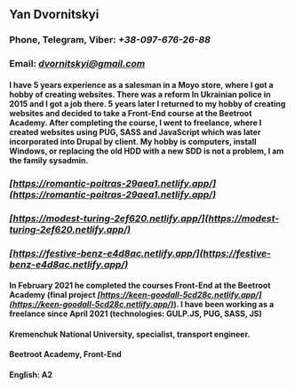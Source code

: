 ## Yan Dvornitskyi

### Phone, Telegram, Viber: *+38-097-676-26-88*
### Email: *[dvornitskyi@gmail.com](dvornitskyi@gmail.com)*

#### **I have 5 years experience as a salesman in a Moyo store, where I got a hobby of creating websites. There was a reform In Ukrainian police in 2015 and I got a job there. 5 years later I returned to my hobby of creating websites and decided to take a Front-End course at the Beetroot Academy. After completing the course, I went to freelance, where I created websites using PUG, SASS and JavaScript which was later incorporated into Drupal by client. My hobby is computers, install Windows, or replacing the old HDD with a new SDD is not a problem, I am the family sysadmin.**

### *[https://romantic-poitras-29aea1.netlify.app/](https://romantic-poitras-29aea1.netlify.app/)*
### *[https://modest-turing-2ef620.netlify.app/](https://modest-turing-2ef620.netlify.app/)*
### *[https://festive-benz-e4d8ac.netlify.app/](https://festive-benz-e4d8ac.netlify.app/)*

#### **In February 2021 he completed the courses Front-End at the Beetroot Academy (final project *[https://keen-goodall-5cd28c.netlify.app/](https://keen-goodall-5cd28c.netlify.app/)*). I have been working as a freelance since April 2021 (technologies: GULP.JS, PUG, SASS, JS)**


#### **Kremenchuk National University, specialist, transport engineer.**
#### **Beetroot Academy, Front-End**

#### **English: A2**